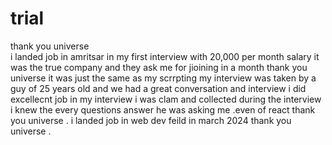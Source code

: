 # trial
thank you universe <br>
i landed job in amritsar in my first interview with 20,000 per month salary it was the true company and they ask me for jioining in a month thank you universe it was just the same as my scrrpting my interview was taken by a guy of 25 years old and we had a great conversation and interview i did excellecnt job in my interview i was clam and collected during the interview i knew the every questions answer he was asking me .even of react thank you universe . i landed job in web dev feild in march 2024 thank you universe .

